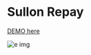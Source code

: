 # Sullon Repay
<a href="file:///E:/Projects/spotify/Sullon-Repay/home.html"> DEMO here</a>

![e img](https://github.com/Kavishhumane/e-commerce-project-kvi.zip/assets/67945266/ac9c525b-4ad1-41b2-8041-3a25ea58799b)

 
